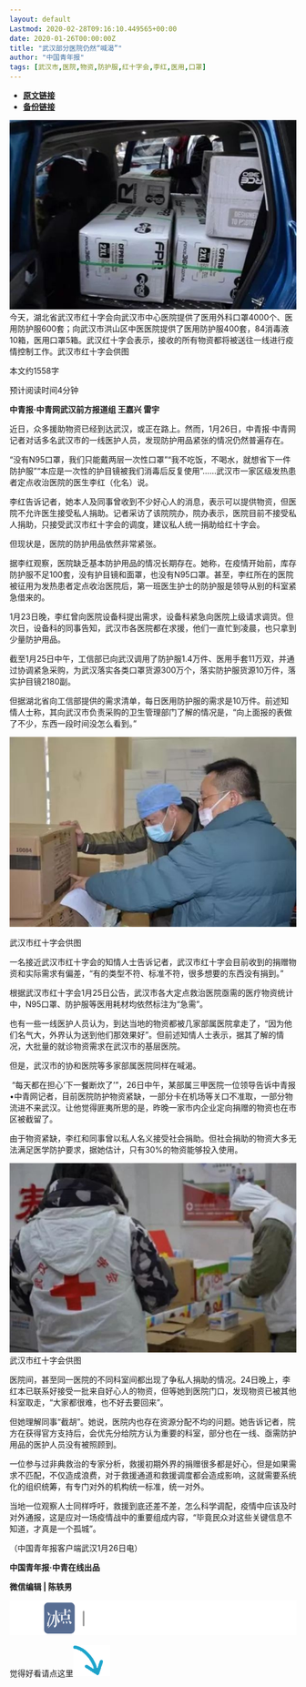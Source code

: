 ```yaml
---
layout: default
Lastmod: 2020-02-28T09:16:10.449565+00:00
date: 2020-01-26T00:00:00Z
title: "武汉部分医院仍然“喊渴”"
author: "中国青年报"
tags: [武汉市,医院,物资,防护服,红十字会,李红,医用,口罩]
---
```


* [**原文链接**](http://mp.weixin.qq.com/s?__biz=MjM5MDQ3MTEyMQ==&mid=2653326269&idx=1&sn=e4c75fe2a0a317e5e8d73950f6f93188&chksm=bd966d038ae1e415d2063cd18e0c9d4542882e4d71e103c89fb1872bf8332551f056022c5844#rd)
* [**备份链接**](https://archive.ph/GrZx1)


![](/images/post/296febd9cf67eaa16540c9c6fbe1393f.jpg)今天，湖北省武汉市红十字会向武汉市中心医院提供了医用外科口罩4000个、医用防护服600套；向武汉市洪山区中医医院提供了医用防护服400套，84消毒液10箱，医用口罩5箱。武汉红十字会表示，接收的所有物资都将被送往一线进行疫情控制工作。武汉市红十字会供图

  

本文约1558字

预计阅读时间4分钟

**中青报·中青网武汉前方报道组 王嘉兴 雷宇**

近日，众多援助物资已经到达武汉，或正在路上。然而，1月26日，中青报·中青网记者对话多名武汉市的一线医护人员，发现防护用品紧张的情况仍然普遍存在。

“没有N95口罩，我们只能戴两层一次性口罩”“我不吃饭，不喝水，就想省下一件防护服”“本应是一次性的护目镜被我们消毒后反复使用”……武汉市一家区级发热患者定点收治医院的医生李红（化名）说。

李红告诉记者，她本人及同事曾收到不少好心人的消息，表示可以提供物资，但医院不允许医生接受私人捐助。记者采访了该院院办，院办表示，医院目前不接受私人捐助，只接受武汉市红十字会的调度，建议私人统一捐助给红十字会。

但现状是，医院的防护用品依然非常紧张。

据李红观察，医院缺乏基本防护用品的情况长期存在。她称，在疫情开始前，库存防护服不足100套，没有护目镜和面罩，也没有N95口罩。甚至，李红所在的医院被征用为发热患者定点收治医院后，第一班医生护士的防护服是领导从别的科室紧急借来的。

1月23日晚，李红曾向医院设备科提出需求，设备科紧急向医院上级请求调货。但次日，设备科的同事告知，武汉市各医院都在求援，他们一直忙到凌晨，也只拿到少量防护用品。

截至1月25日中午，工信部已向武汉调用了防护服1.4万件、医用手套11万双，并通过协调紧急采购，为武汉落实各类口罩货源300万个，落实防护服货源10万件，落实护目镜2180副。

但据湖北省向工信部提供的需求清单，每日医用防护服的需求是10万件。前述知情人士称，其向武汉市负责采购的卫生管理部门了解的情况是，“向上面报的表做了不少，东西一段时间没怎么看到。”

![](/images/post/993917a8f9b9986d38f7b856f6539817.jpg)

武汉市红十字会供图

一名接近武汉市红十字会的知情人士告诉记者，武汉市红十字会目前收到的捐赠物资和实际需求有偏差，“有的类型不符、标准不符，很多想要的东西没有捐到。”  

根据武汉市红十字会1月25日公告，武汉市各大定点救治医院亟需的医疗物资统计中，N95口罩、防护服等医用耗材均依然标注为“急需”。

也有一些一线医护人员认为，到达当地的物资都被几家部属医院拿走了，“因为他们名气大，外界认为送到他们那效果好”。但前述知情人士表示，据其了解的情况，大批量的就诊物资需求在武汉市的基层医院。

但是，武汉市的协和医院等多家部属医院同样在喊渴。

 “每天都在担心‘下一餐断炊了’”，26日中午，某部属三甲医院一位领导告诉中青报•中青网记者，目前医院防护物资紧缺，一部分卡在机场等关口不准取，一部分物流进不来武汉。让他觉得匪夷所思的是，昨晚一家市内企业定向捐赠的物资也在市区被截留了。

由于物资紧缺，李红和同事曾以私人名义接受社会捐助。但社会捐助的物资大多无法满足医学防护要求，据她估计，只有30%的物资能够投入使用。

![](/images/post/020767cda386e2675df540b8a11e8d83.jpg)武汉市红十字会供图

医院间，甚至同一医院的不同科室间都出现了争私人捐助的情况。24日晚上，李红本已联系好接受一批来自好心人的物资，但等她到医院门口，发现物资已被其他科室取走，“大家都很难，也不好去要回来”。

但她理解同事“截胡”。她说，医院内也存在资源分配不均的问题。她告诉记者，院方在获得官方支持后，会优先分给院方认为重要的科室，部分也在一线、亟需防护用品的医护人员没有被照顾到。

一位参与过非典救治的专家分析，救援初期外界的捐赠很多都是好心，但是如果需求不匹配，不仅造成浪费，对于救援通道和救援调度都会造成影响，这就需要系统化的组织统筹，有专门对外的机构统一标准，统一对外。

当地一位观察人士同样呼吁，救援到底还差不差，怎么科学调配，疫情中应该及时对外通报，这是应对一场疫情战中的重要组成内容，“毕竟民众对这些关键信息不知道，才真是一个孤城”。

（中国青年报客户端武汉1月26日电）

**中国青年报·中青在线出品**

**微信编辑 | 陈轶男**

![](/images/post/705dfda6bb5643e34c5db443743fbf86.jpg)

觉得好看请点这里![](/images/post/75cfe91ed7e3db23759ecd10b6c0782e.jpg)

